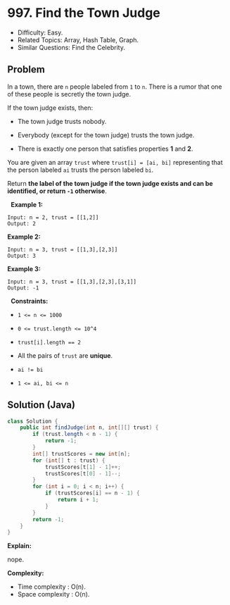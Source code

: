 # 997. Find the Town Judge

- Difficulty: Easy.
- Related Topics: Array, Hash Table, Graph.
- Similar Questions: Find the Celebrity.

## Problem

In a town, there are ```n``` people labeled from ```1``` to ```n```. There is a rumor that one of these people is secretly the town judge.

If the town judge exists, then:


	
- The town judge trusts nobody.
	
- Everybody (except for the town judge) trusts the town judge.
	
- There is exactly one person that satisfies properties **1** and **2**.


You are given an array ```trust``` where ```trust[i] = [ai, bi]``` representing that the person labeled ```ai``` trusts the person labeled ```bi```.

Return **the label of the town judge if the town judge exists and can be identified, or return **```-1```** otherwise**.

 
**Example 1:**

```
Input: n = 2, trust = [[1,2]]
Output: 2
```

**Example 2:**

```
Input: n = 3, trust = [[1,3],[2,3]]
Output: 3
```

**Example 3:**

```
Input: n = 3, trust = [[1,3],[2,3],[3,1]]
Output: -1
```

 
**Constraints:**


	
- ```1 <= n <= 1000```
	
- ```0 <= trust.length <= 10^4```
	
- ```trust[i].length == 2```
	
- All the pairs of ```trust``` are **unique**.
	
- ```ai != bi```
	
- ```1 <= ai, bi <= n```



## Solution (Java)

```java
class Solution {
    public int findJudge(int n, int[][] trust) {
        if (trust.length < n - 1) {
            return -1;
        }
        int[] trustScores = new int[n];
        for (int[] t : trust) {
            trustScores[t[1] - 1]++;
            trustScores[t[0] - 1]--;
        }
        for (int i = 0; i < n; i++) {
            if (trustScores[i] == n - 1) {
                return i + 1;
            }
        }
        return -1;
    }
}
```

**Explain:**

nope.

**Complexity:**

* Time complexity : O(n).
* Space complexity : O(n).
